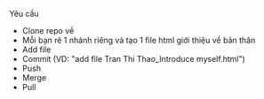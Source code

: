Yêu cầu
- Clone repo về
- Mỗi bạn rẽ 1 nhánh riêng và tạo 1 file html giới thiệu về bản thân
- Add file
- Commit (VD: "add file Tran Thi Thao_Introduce myself.html")
- Push 
- Merge 
- Pull 
